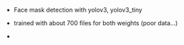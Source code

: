 - Face mask detection with yolov3, yolov3_tiny

- trained with about 700 files for both weights (poor data...)

- 
